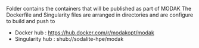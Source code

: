 Folder contains the containers that will be published as part of MODAK
The Dockerfile and Singularity files are arranged in directories and are 
configure to build and push to 
* Docker hub : https://hub.docker.com/r/modakopt/modak
* Singularity hub : shub://sodalite-hpe/modak

